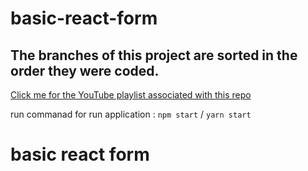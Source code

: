 # basic-react-form
## The branches of this project are sorted in the order they were coded.

[Click me for the YouTube playlist associated with this repo](
https://www.youtube.com/playlist?list=PLN3n1USn4xllZIJyrGvCu5ihs2GoMtk1Q)

run commanad for run application : `npm start` / `yarn start`
# basic react form
